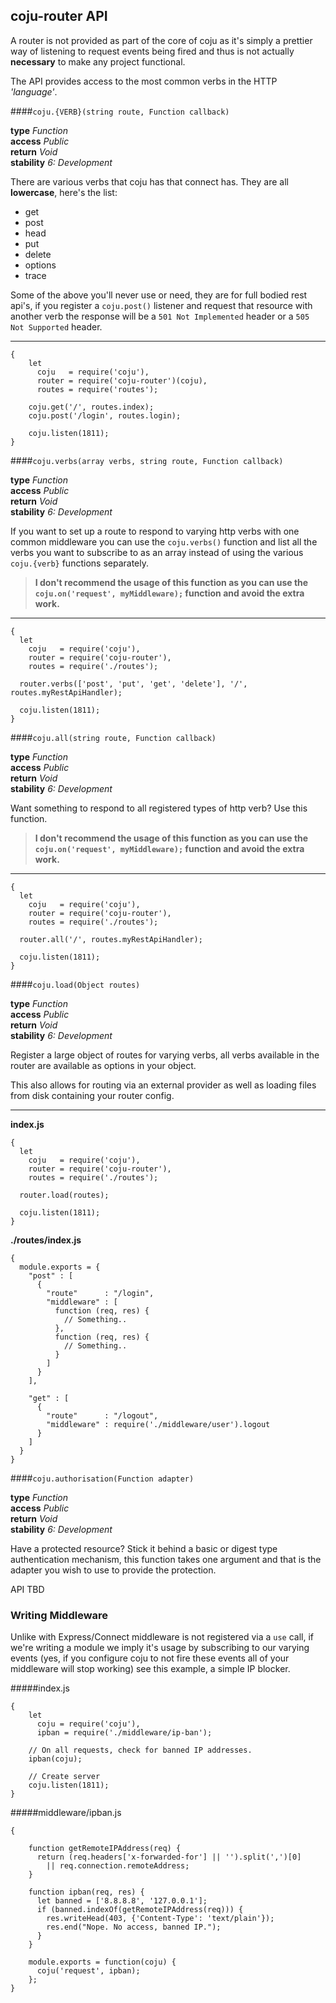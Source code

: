 ## coju-router API

A router is not provided as part of the core of coju as it's simply a prettier way of listening to request events being fired and thus is not actually **necessary** to make any project functional.

The API provides access to the most common verbs in the HTTP _'language'_.

####`coju.{VERB}(string route, Function callback)`

**type** *Function*  
**access** *Public*  
**return** *Void*  
**stability** *6: Development*

There are various verbs that coju has that connect has. They are all **lowercase**, here's the list:

* get
* post
* head
* put
* delete
* options
* trace

Some of the above you'll never use or need, they are for full bodied rest api's, if you register a `coju.post()` listener and request that resource with another verb the response will be a `501 Not Implemented` header or a `505 Not Supported` header.

---

	{
    	let
    	  coju   = require('coju'),
	      router = require('coju-router')(coju),
    	  routes = require('routes');
    		
    	coju.get('/', routes.index);
    	coju.post('/login', routes.login);
    	
	    coju.listen(1811);
    }

####`coju.verbs(array verbs, string route, Function callback)`

**type** *Function*  
**access** *Public*  
**return** *Void*  
**stability** *6: Development*

If you want to set up a route to respond to varying http verbs with one common middleware you can use the `coju.verbs()` function and list all the verbs you want to subscribe to as an array instead of using the various `coju.{verb}` functions separately.

> **I don't recommend the usage of this function as you can use the `coju.on('request', myMiddleware);` function and avoid the extra work.**

---

	{
      let
        coju   = require('coju'),
	    router = require('coju-router'),
    	routes = require('./routes');
    		
      router.verbs(['post', 'put', 'get', 'delete'], '/', routes.myRestApiHandler);
    	
	  coju.listen(1811);
    }

####`coju.all(string route, Function callback)`

**type** *Function*  
**access** *Public*  
**return** *Void*  
**stability** *6: Development*

Want something to respond to all registered types of http verb? Use this function.

> **I don't recommend the usage of this function as you can use the `coju.on('request', myMiddleware);` function and avoid the extra work.**

---

	{
      let
    	coju   = require('coju'),
	    router = require('coju-router'),
    	routes = require('./routes');
    		
      router.all('/', routes.myRestApiHandler);
    	
	  coju.listen(1811);
    }

####`coju.load(Object routes)`

**type** *Function*  
**access** *Public*  
**return** *Void*  
**stability** *6: Development*

Register a large object of routes for varying verbs, all verbs available in the router are available as options in your object.

This also allows for routing via an external provider as well as loading files from disk containing your router config.

---
**index.js**

	{
      let
    	coju   = require('coju'),
	    router = require('coju-router'),
    	routes = require('./routes');
    		
      router.load(routes);
    	
	  coju.listen(1811);
    }
    
**./routes/index.js**

	{
      module.exports = {
        "post" : [
          {
            "route"      : "/login",
            "middleware" : [
              function (req, res) {
                // Something..
              },
              function (req, res) {
                // Something..
              }
            ]
          }
        ],
    
        "get" : [
          {
            "route"      : "/logout",
            "middleware" : require('./middleware/user').logout
          }
        ]
      }
    }


    
####`coju.authorisation(Function adapter)`

**type** *Function*  
**access** *Public*  
**return** *Void*  
**stability** *6: Development*

Have a protected resource? Stick it behind a basic or digest type authentication mechanism, this function takes one argument and that is the adapter you wish to use to provide the protection.

API TBD

### Writing Middleware

Unlike with Express/Connect middleware is not registered via a `use` call, if we're writing a module we imply it's usage by subscribing to our varying events (yes, if you configure coju to not fire these events all of your middleware will stop working) see this example, a simple IP blocker.

#####index.js

	{
		let
		  coju = require('coju'),
		  ipban = require('./middleware/ip-ban');
			
		// On all requests, check for banned IP addresses.
		ipban(coju);
		
		// Create server
		coju.listen(1811);
	}
	
#####middleware/ipban.js

	{
		
		function getRemoteIPAddress(req) {
		  return (req.headers['x-forwarded-for'] || '').split(',')[0] 
            || req.connection.remoteAddress; 
		}
		
		function ipban(req, res) {
		  let banned = ['8.8.8.8', '127.0.0.1'];
		  if (banned.indexOf(getRemoteIPAddress(req))) {
		    res.writeHead(403, {'Content-Type': 'text/plain'});
			res.end("Nope. No access, banned IP.");
		  }
		}
		
		module.exports = function(coju) {
		  coju('request', ipban);
		};
	}